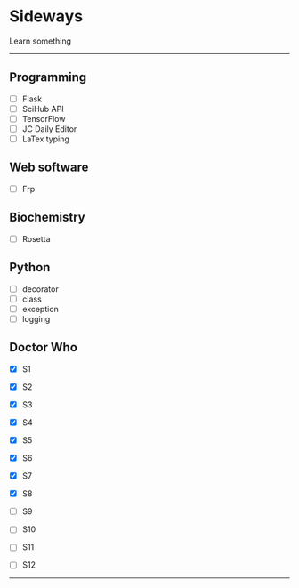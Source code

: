 # Sideways
Learn something


----
## Programming
- [ ] Flask
- [ ] SciHub API
- [ ] TensorFlow
- [ ] JC Daily Editor 
- [ ] LaTex typing

## Web software
- [ ] Frp

## Biochemistry
- [ ] Rosetta

## Python
- [ ] decorator
- [ ] class
- [ ] exception
- [ ] logging

## Doctor Who
- [x] S1
- [x] S2
- [X] S3
- [X] S4
- [X] S5
- [X] S6
- [X] S7
- [X] S8
- [ ] S9
- [ ] S10
- [ ] S11
- [ ] S12





----
